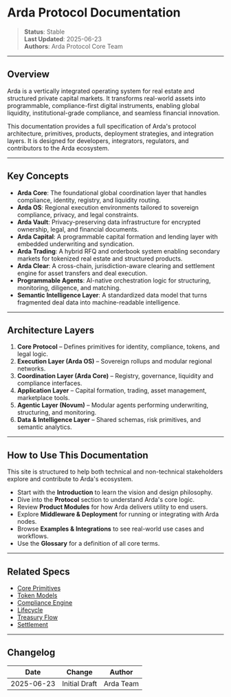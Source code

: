 # Arda Protocol Documentation

> **Status**: Stable  
> **Last Updated**: 2025-06-23  
> **Authors**: Arda Protocol Core Team

---

## Overview

Arda is a vertically integrated operating system for real estate and structured private capital markets. It transforms real-world assets into programmable, compliance-first digital instruments, enabling global liquidity, institutional-grade compliance, and seamless financial innovation.

This documentation provides a full specification of Arda's protocol architecture, primitives, products, deployment strategies, and integration layers. It is designed for developers, integrators, regulators, and contributors to the Arda ecosystem.

---

## Key Concepts

- **Arda Core**: The foundational global coordination layer that handles compliance, identity, registry, and liquidity routing.
- **Arda OS**: Regional execution environments tailored to sovereign compliance, privacy, and legal constraints.
- **Arda Vault**: Privacy-preserving data infrastructure for encrypted ownership, legal, and financial documents.
- **Arda Capital**: A programmable capital formation and lending layer with embedded underwriting and syndication.
- **Arda Trading**: A hybrid RFQ and orderbook system enabling secondary markets for tokenized real estate and structured products.
- **Arda Clear**: A cross-chain, jurisdiction-aware clearing and settlement engine for asset transfers and deal execution.
- **Programmable Agents**: AI-native orchestration logic for structuring, monitoring, diligence, and matching.
- **Semantic Intelligence Layer**: A standardized data model that turns fragmented deal data into machine-readable intelligence.

---

## Architecture Layers

1. **Core Protocol** – Defines primitives for identity, compliance, tokens, and legal logic.
2. **Execution Layer (Arda OS)** – Sovereign rollups and modular regional networks.
3. **Coordination Layer (Arda Core)** – Registry, governance, liquidity and compliance interfaces.
4. **Application Layer** – Capital formation, trading, asset management, marketplace tools.
5. **Agentic Layer (Novum)** – Modular agents performing underwriting, structuring, and monitoring.
6. **Data & Intelligence Layer** – Shared schemas, risk primitives, and semantic analytics.

---

## How to Use This Documentation

This site is structured to help both technical and non-technical stakeholders explore and contribute to Arda's ecosystem.

- Start with the **Introduction** to learn the vision and design philosophy.
- Dive into the **Protocol** section to understand Arda's core logic.
- Review **Product Modules** for how Arda delivers utility to end users.
- Explore **Middleware & Deployment** for running or integrating with Arda nodes.
- Browse **Examples & Integrations** to see real-world use cases and workflows.
- Use the **Glossary** for a definition of all core terms.

---

## Related Specs

- [Core Primitives](primitives/core-primitives.md)
- [Token Models](protocol/token-models.md)
- [Compliance Engine](protocol/compliance-engine.md)
- [Lifecycle](protocol/lifecycle.md)
- [Treasury Flow](protocol/treasury-flow.md)
- [Settlement](protocol/settlement.md)

---

## Changelog

| Date       | Change           | Author       |
|------------|------------------|--------------|
| 2025-06-23 | Initial Draft    | Arda Team    |
